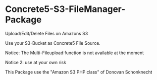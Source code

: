 Concrete5-S3-FileManager-Package
========================
Upload/Edit/Delete Files on Amazons S3

Use your S3-Bucket as Concrete5 File Source.

Notice: The Multi-Fileupload function is not available at the moment

Notice 2: use at your own risk

This Package use the "Amazon S3 PHP class" of Donovan Schonknecht
